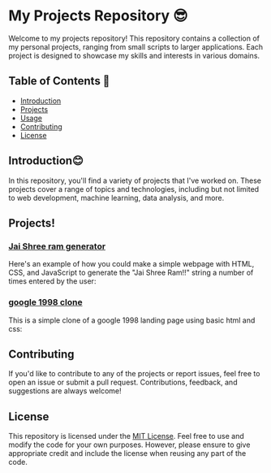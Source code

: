 # My Projects Repository 😎

Welcome to my projects repository! This repository contains a collection of my personal projects, ranging from small scripts to larger applications. Each project is designed to showcase my skills and interests in various domains.


## Table of Contents 🤨        

- [Introduction](#introduction)
- [Projects](#projects)
- [Usage](#usage)
- [Contributing](#contributing)
- [License](#license)

## Introduction😊

In this repository, you'll find a variety of projects that I've worked on. These projects cover a range of topics and technologies, including but not limited to web development, machine learning, data analysis, and more.

## Projects!

### [Jai Shree ram generator](https://github.com/NSV-2002/projects/tree/main/shree%20ram)

Here's an example of how you could make a simple webpage with HTML, CSS, and JavaScript to generate the "Jai Shree Ram!!" string a number of times entered by the user:

### [google 1998 clone](https://github.com/NSV-2002/projects/tree/main/google1998)

This is a simple clone of a google 1998 landing page using basic html and css:

## Contributing

If you'd like to contribute to any of the projects or report issues, feel free to open an issue or submit a pull request. Contributions, feedback, and suggestions are always welcome!

## License

This repository is licensed under the [MIT License](LICENSE). Feel free to use and modify the code for your own purposes. However, please ensure to give appropriate credit and include the license when reusing any part of the code.
